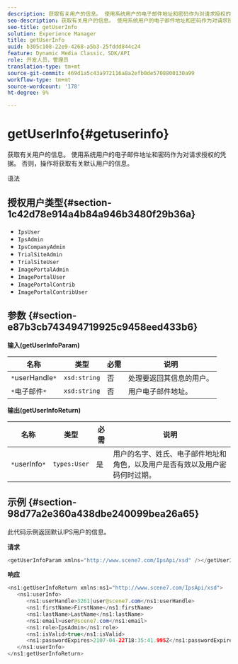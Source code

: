 ```yaml
---
description: 获取有关用户的信息。 使用系统用户的电子邮件地址和密码作为对请求授权的凭据。 否则，操作将获取有关默认用户的信息。
seo-description: 获取有关用户的信息。 使用系统用户的电子邮件地址和密码作为对请求授权的凭据。 否则，操作将获取有关默认用户的信息。
seo-title: getUserInfo
solution: Experience Manager
title: getUserInfo
uuid: b305c108-22e9-4268-a5b3-25fddd844c24
feature: Dynamic Media Classic，SDK/API
role: 开发人员，管理员
translation-type: tm+mt
source-git-commit: 469d1a5c43a972116a8a2efb0de5708800130a99
workflow-type: tm+mt
source-wordcount: '178'
ht-degree: 9%

---
```



# getUserInfo{#getuserinfo}

获取有关用户的信息。 使用系统用户的电子邮件地址和密码作为对请求授权的凭据。 否则，操作将获取有关默认用户的信息。

语法

## 授权用户类型{#section-1c42d78e914a4b84a946b3480f29b36a}

* `IpsUser`
* `IpsAdmin`
* `IpsCompanyAdmin`
* `TrialSiteAdmin`
* `TrialSiteUser`
* `ImagePortalAdmin`
* `ImagePortalUser`
* `ImagePortalContrib`
* `ImagePortalContribUser`

## 参数 {#section-e87b3cb743494719925c9458eed433b6}

**输入(getUserInfoParam)**

| 名称 | 类型 | 必需 | 说明 |
|---|---|---|---|
| `*`userHandle`*` | `xsd:string` | 否 | 处理要返回其信息的用户。 |
| `*`电子邮件`*` | `xsd:string` | 否 | 用户电子邮件地址。 |

**输出(getUserInfoReturn)**

| 名称 | 类型 | 必需 | 说明 |
|---|---|---|---|
| `*`userInfo`*` | `types:User` | 是 | 用户的名字、姓氏、电子邮件地址和角色，以及用户是否有效以及用户密码何时过期。 |

## 示例 {#section-98d77a2e360a438dbe240099bea26a65}

此代码示例返回默认IPS用户的信息。

**请求**

```java
<getUserInfoParam xmlns="http://www.scene7.com/IpsApi/xsd" /></getUserInfoParam>
```

**响应**

```java
<ns1:getUserInfoReturn xmlns:ns1="http://www.scene7.com/IpsApi/xsd"> 
   <ns1:userInfo> 
      <ns1:userHandle>3261|user@scene7.com</ns1:userHandle> 
      <ns1:firstName>FirstName</ns1:firstName> 
      <ns1:lastName>LastName</ns1:lastName> 
      <ns1:email>user@scene7.com</ns1:email> 
      <ns1:role>IpsAdmin</ns1:role> 
      <ns1:isValid>true</ns1:isValid> 
      <ns1:passwordExpires>2107-04-22T18:35:41.995Z</ns1:passwordExpires> 
   </ns1:userInfo> 
</ns1:getUserInfoReturn>
```

